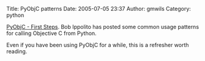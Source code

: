Title: PyObjC patterns
Date: 2005-07-05 23:37
Author: gmwils
Category: python

[PyObjC - First Steps][]. Bob Ippolito has posted some common usage
patterns for calling Objective C from Python.

Even if you have been using PyObjC for a while, this is a refresher
worth reading.

  [PyObjC - First Steps]: http://bob.pythonmac.org/archives/2005/07/05/pyobjc-first-steps/
